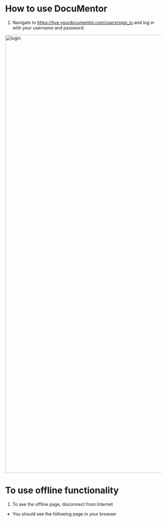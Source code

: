 # How to use DocuMentor

1) Navigate to https://live.yourdocumentor.com/users/sign_in and log in with your username and password. 
<img width="1406" alt="login" src="https://user-images.githubusercontent.com/89402649/200687085-16cf1277-265a-4041-8649-45ddee7bb5fa.png">


# To use offline functionality

1) To see the offline page, disconnect from Internet
* You should see the following page in your browser 


